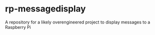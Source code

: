 # rp-messagedisplay
A repository for a likely overengineered project to display messages to a Raspberry Pi
